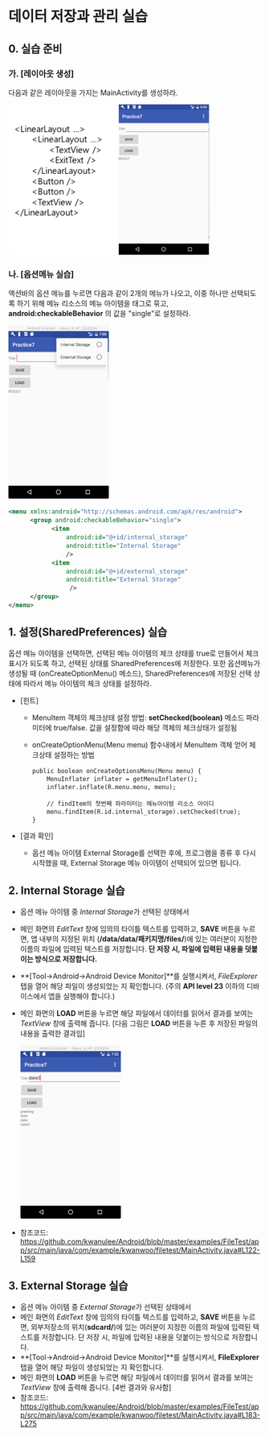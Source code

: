 # 데이터 저장과 관리 실습

## 0. 실습 준비 

### 가. [레이아웃 생성] 
다음과 같은 레이아웃을 가지는 MainActivity를 생성하라.

<img src="figure/data-storage-lab1.png" width=400px>

### 나. [옵션메뉴 실습] 
액션바의 옵션 메뉴를 누르면 다음과 같이 2개의 메뉴가 나오고, 이중 하나만 선택되도록 하기 위해 메뉴 리소스의 메뉴 아이템을 <group> 태그로 묶고, **android:checkableBehavior** 의 값을 "single"로 설정하라.

<img src="figure/data-storage-lab2.png" width=200px>

```xml
<menu xmlns:android="http://schemas.android.com/apk/res/android">
	  <group android:checkableBehavior="single">
	        <item
	            android:id="@+id/internal_storage"
	            android:title="Internal Storage"
	            />
	        <item
	            android:id="@+id/external_storage"
	            android:title="External Storage"
	             />        
	  </group>
</menu>
```

## 1. 설정(SharedPreferences) 실습
옵션 메뉴 아이템을 선택하면, 선택된 메뉴 아이템의 체크 상태를 true로 만들어서 체크 표시가 되도록 하고, 선택된 상태를 SharedPreferences에 저장한다. 또한 옵션메뉴가 생성될 때 (onCreateOptionMenu() 메소드), SharedPreferences에 저장된 선택 상태에 따라서 메뉴 아이템의 체크 상태를 설정하라.

* [힌트]
    - MenuItem 객체의 체크상태 설정 방법: **setChecked(boolean)** 메소드 파라미터에 true/false. 값을 설정함에 따라 해당 객체의 체크상태가 설정됨
    - onCreateOptionMenu(Menu menu) 함수내에서 MenuItem 객체 얻어 체크상태 설정하는 방법

		```
		public boolean onCreateOptionsMenu(Menu menu) {
		    MenuInflater inflater = getMenuInflater();
		    inflater.inflate(R.menu.menu, menu);
		
		    // findItem의 첫번째 파라미터는 메뉴아이템 리소스 아이디
		    menu.findItem(R.id.internal_storage).setChecked(true);
		}
		```

* [결과 확인]
    - 옵선 메뉴 아이템 External Storage를 선택한 후에, 프로그램을 종류 후 다시 시작했을 때, External Storage 메뉴 아이템이 선택되어 있으면 됩니다.

## 2. Internal Storage 실습
* 옵션 메뉴 아이템 중 *Internal Storage*가 선택된 상태에서
* 메인 화면의 *EditText* 창에 임의의 타이틀 텍스트를 입력하고, **SAVE** 버튼을 누르면, 앱 내부의 지정된 위치 (**/data/data/패키지명/files/**)에 있는 여러분이 지정한 이름의 파일에 입력된 텍스트를 저장합니다. **단 저장 시, 파일에 입력된 내용을 덧붙이는 방식으로 저장합니다.**
* **[Tool->Android->Android Device Monitor]**를 실행시켜서, *FileExplorer* 탭을 열어 해당 파일이 생성되었는 지 확인합니다. (주의 **API level 23** 이하의 디바이스에서 앱을 실행해야 합니다.)
* 메인 화면의 **LOAD** 버튼을 누르면 해당 파일에서 데이터를 읽어서 결과를 보여는 *TextView* 창에 출력해 줍니다. 
[다음 그림은 **LOAD** 버튼을 누른 후 저장된 파일의 내용을 출력한 결과임]

	<img src="figure/data-storage-lab3.png" width=200px>

* 참조코드: https://github.com/kwanulee/Android/blob/master/examples/FileTest/app/src/main/java/com/example/kwanwoo/filetest/MainActivity.java#L122-L159

## 3.  External Storage 실습
* 옵션 메뉴 아이템 중 *External Storage*가 선택된 상태에서
* 메인 화면의 *EditText* 창에 임의의 타이틀 텍스트를 입력하고, **SAVE** 버튼을 누르면, 외부저장소의 위치(**sdcard/**)에 있는 여러분이 지정한 이름의 파일에 입력된 텍스트를 저장합니다. 단 저장 시, 파일에 입력된 내용을 덧붙이는 방식으로 저장합니다.
* **[Tool->Android->Android Device Monitor]**를 실행시켜서, **FileExplorer** 탭을 열어 해당 파일이 생성되었는 지 확인합니다.
* 메인 화면의 **LOAD** 버튼을 누르면 해당 파일에서 데이터를 읽어서 결과를 보여는 *TextView* 창에 출력해 줍니다. [4번 결과와 유사함]
* 참조코드: https://github.com/kwanulee/Android/blob/master/examples/FileTest/app/src/main/java/com/example/kwanwoo/filetest/MainActivity.java#L183-L275